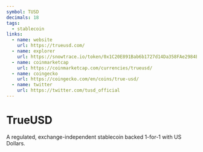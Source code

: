```yaml
---
symbol: TUSD
decimals: 18
tags:
  - stablecoin
links:
  - name: website
    url: https://trueusd.com/
  - name: explorer
    url: https://snowtrace.io/token/0x1C20E891Bab6b1727d14Da358FAe2984Ed9B59EB
  - name: coinmarketcap
    url: https://coinmarketcap.com/currencies/trueusd/
  - name: coingecko
    url: https://coingecko.com/en/coins/true-usd/
  - name: twitter
    url: https://twitter.com/tusd_official
---
```


# TrueUSD

A regulated, exchange-independent stablecoin backed 1-for-1 with US Dollars.
